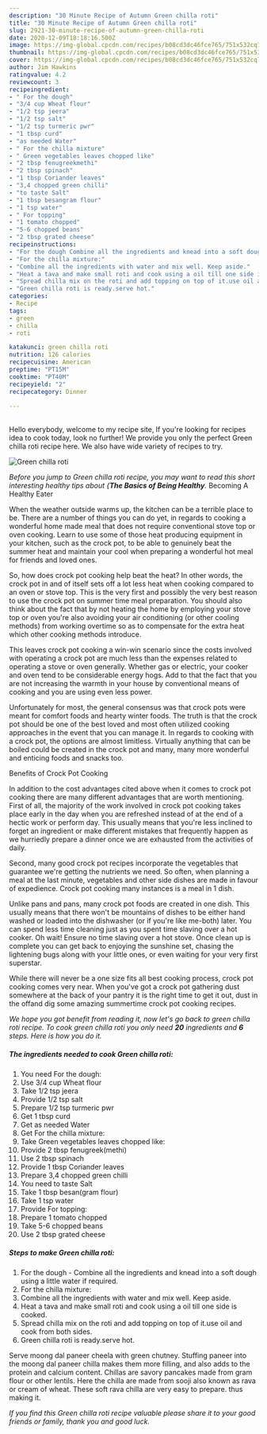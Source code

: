 ```yaml
---
description: "30 Minute Recipe of Autumn Green chilla roti"
title: "30 Minute Recipe of Autumn Green chilla roti"
slug: 2921-30-minute-recipe-of-autumn-green-chilla-roti
date: 2020-12-09T18:18:16.500Z
image: https://img-global.cpcdn.com/recipes/b08cd3dc46fce765/751x532cq70/green-chilla-roti-recipe-main-photo.jpg
thumbnail: https://img-global.cpcdn.com/recipes/b08cd3dc46fce765/751x532cq70/green-chilla-roti-recipe-main-photo.jpg
cover: https://img-global.cpcdn.com/recipes/b08cd3dc46fce765/751x532cq70/green-chilla-roti-recipe-main-photo.jpg
author: Jim Hawkins
ratingvalue: 4.2
reviewcount: 3
recipeingredient:
- " For the dough"
- "3/4 cup Wheat flour"
- "1/2 tsp jeera"
- "1/2 tsp salt"
- "1/2 tsp turmeric pwr"
- "1 tbsp curd"
- "as needed Water"
- " For the chilla mixture"
- " Green vegetables leaves chopped like"
- "2 tbsp fenugreekmethi"
- "2 tbsp spinach"
- "1 tbsp Coriander leaves"
- "3,4 chopped green chilli"
- "to taste Salt"
- "1 tbsp besangram flour"
- "1 tsp water"
- " For topping"
- "1 tomato chopped"
- "5-6 chopped beans"
- "2 tbsp grated cheese"
recipeinstructions:
- "For the dough Combine all the ingredients and knead into a soft dough using a little water if required."
- "For the chilla mixture:"
- "Combine all the ingredients with water and mix well. Keep aside."
- "Heat a tava and make small roti and cook using a oil till one side is cooked."
- "Spread chilla mix on the roti and add topping on top of it.use oil and cook from both sides."
- "Green chilla roti is ready.serve hot."
categories:
- Recipe
tags:
- green
- chilla
- roti

katakunci: green chilla roti 
nutrition: 126 calories
recipecuisine: American
preptime: "PT15M"
cooktime: "PT40M"
recipeyield: "2"
recipecategory: Dinner

---
```

<br>
Hello everybody, welcome to my recipe site, If you're looking for recipes idea to cook today, look no further! We provide you only the perfect Green chilla roti recipe here. We also have wide variety of recipes to try.
<br>


![Green chilla roti](https://img-global.cpcdn.com/recipes/b08cd3dc46fce765/751x532cq70/green-chilla-roti-recipe-main-photo.jpg)

<i>Before you jump to Green chilla roti recipe, you may want to read this short interesting healthy tips about {<strong>The Basics of Being Healthy</strong>.</i>
Becoming A Healthy Eater


When the weather outside warms up, the kitchen can be a terrible place to be. There are a number of things you can do yet, in regards to cooking a wonderful home made meal that does not require conventional stove top or oven cooking. Learn to use some of those heat producing equipment in your kitchen, such as the crock pot, to be able to genuinely beat the summer heat and maintain your cool when preparing a wonderful hot meal for friends and loved ones.

So, how does crock pot cooking help beat the heat? In other words, the crock pot in and of itself sets off a lot less heat when cooking compared to an oven or stove top. This is the very first and possibly the very best reason to use the crock pot on summer time meal preparation. You should also think about the fact that by not heating the home by employing your stove top or oven you're also avoiding your air conditioning (or other cooling methods) from working overtime so as to compensate for the extra heat which other cooking methods introduce.

This leaves crock pot cooking a win-win scenario since the costs involved with operating a crock pot are much less than the expenses related to operating a stove or oven generally. Whether gas or electric, your cooker and oven tend to be considerable energy hogs. Add to that the fact that you are not increasing the warmth in your house by conventional means of cooking and you are using even less power.

Unfortunately for most, the general consensus was that crock pots were meant for comfort foods and hearty winter foods.  The truth is that the crock pot should be one of the best loved and most often utilized cooking approaches in the event that you can manage it. In regards to cooking with a crock pot, the options are almost limitless.  Virtually anything that can be boiled could be created in the crock pot and many, many more wonderful and enticing foods and snacks too.

Benefits of Crock Pot Cooking

In addition to the cost advantages cited above when it comes to crock pot cooking there are many different advantages that are worth mentioning. First of all, the majority of the work involved in crock pot cooking takes place early in the day when you are refreshed instead of at the end of a hectic work or perform day. This usually means that you're less inclined to forget an ingredient or make different mistakes that frequently happen as we hurriedly prepare a dinner once we are exhausted from the activities of daily.

Second, many good crock pot recipes incorporate the vegetables that guarantee we're getting the nutrients we need. So often, when planning a meal at the last minute, vegetables and other side dishes are made in favour of expedience. Crock pot cooking many instances is a meal in 1 dish.

 Unlike pans and pans, many crock pot foods are created in one dish. This usually means that there won't be mountains of dishes to be either hand washed or loaded into the dishwasher (or if you're like me-both) later. You can spend less time cleaning just as you spent time slaving over a hot cooker. Oh wait! Ensure no time slaving over a hot stove. Once clean up is complete you can get back to enjoying the sunshine set, chasing the lightening bugs along with your little ones, or even waiting for your very first superstar.

While there will never be a one size fits all best cooking process, crock pot cooking comes very near. When you've got a crock pot gathering dust somewhere at the back of your pantry it is the right time to get it out, dust in the offand dig some amazing summertime crock pot cooking recipes.


<i>We hope you got benefit from reading it, now let's go back to green chilla roti recipe. To cook green chilla roti you only need <strong>20</strong> ingredients and <strong>6</strong> steps. Here is how you do it.
</i>

##### The ingredients needed to cook Green chilla roti:

1. You need  For the dough:
1. Use 3/4 cup Wheat flour
1. Take 1/2 tsp jeera
1. Provide 1/2 tsp salt
1. Prepare 1/2 tsp turmeric pwr
1. Get 1 tbsp curd
1. Get as needed Water
1. Get  For the chilla mixture:
1. Take  Green vegetables leaves chopped like:
1. Provide 2 tbsp fenugreek(methi)
1. Use 2 tbsp spinach
1. Provide 1 tbsp Coriander leaves
1. Prepare 3,4 chopped green chilli
1. You need to taste Salt
1. Take 1 tbsp besan(gram flour)
1. Take 1 tsp water
1. Provide  For topping:
1. Prepare 1 tomato chopped
1. Take 5-6 chopped beans
1. Use 2 tbsp grated cheese


##### Steps to make Green chilla roti:

1. For the dough - Combine all the ingredients and knead into a soft dough using a little water if required.
1. For the chilla mixture:
1. Combine all the ingredients with water and mix well. Keep aside.
1. Heat a tava and make small roti and cook using a oil till one side is cooked.
1. Spread chilla mix on the roti and add topping on top of it.use oil and cook from both sides.
1. Green chilla roti is ready.serve hot.


Serve moong dal paneer cheela with green chutney. Stuffing paneer into the moong dal paneer chilla makes them more filling, and also adds to the protein and calcium content. Chillas are savory pancakes made from gram flour or other lentils. Here the chilla are made from sooji also known as rava or cream of wheat. These soft rava chilla are very easy to prepare. thus making it. 

<i>If you find this Green chilla roti recipe valuable please share it to your good friends or family, thank you and good luck.</i>
